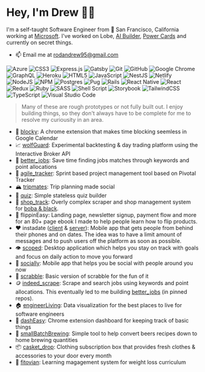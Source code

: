 # Hey, I'm Drew 👋🏽
<p>I'm a self-taught Software Engineer from 🌁 San Francisco, California working at <a href="https://www.microsoft.com/en-us/">Microsoft</a>. I've worked on Lobe, <a href="https://learn.microsoft.com/en-us/ai-builder/overview">AI Builder</a>, <a href="https://learn.microsoft.com/en-us/power-apps/cards/overview">Power Cards</a> and currently on secret things.</p>

- 📫 Email me at <a href="mailto:me@drewrodrigues.com">rodandrew95@gmail.com</a>

![Azure](https://img.shields.io/badge/azure-%230072C6.svg?style=for-the-badge&logo=microsoftazure&logoColor=white)
![CSS3](https://img.shields.io/badge/css3-%231572B6.svg?style=for-the-badge&logo=css3&logoColor=white)
![Express.js](https://img.shields.io/badge/express.js-%23404d59.svg?style=for-the-badge&logo=express&logoColor=%2361DAFB)
![Gatsby](https://img.shields.io/badge/Gatsby-%23663399.svg?style=for-the-badge&logo=gatsby&logoColor=white)
![Git](https://img.shields.io/badge/git-%23F05033.svg?style=for-the-badge&logo=git&logoColor=white)
![GitHub](https://img.shields.io/badge/github-%23121011.svg?style=for-the-badge&logo=github&logoColor=white)
![Google Chrome](https://img.shields.io/badge/Chrome-4285F4?style=for-the-badge&logo=GoogleChrome&logoColor=white)
![GraphQL](https://img.shields.io/badge/-GraphQL-E10098?style=for-the-badge&logo=graphql&logoColor=white)
![Heroku](https://img.shields.io/badge/heroku-%23430098.svg?style=for-the-badge&logo=heroku&logoColor=white)
![HTML5](https://img.shields.io/badge/html5-%23E34F26.svg?style=for-the-badge&logo=html5&logoColor=white)
![JavaScript](https://img.shields.io/badge/javascript-%23323330.svg?style=for-the-badge&logo=javascript&logoColor=%23F7DF1E)
![NestJS](https://img.shields.io/badge/nestjs-%23E0234E.svg?style=for-the-badge&logo=nestjs&logoColor=white)
![Netlify](https://img.shields.io/badge/netlify-%23000000.svg?style=for-the-badge&logo=netlify&logoColor=#00C7B7)
![NodeJS](https://img.shields.io/badge/node.js-6DA55F?style=for-the-badge&logo=node.js&logoColor=white)
![NPM](https://img.shields.io/badge/NPM-%23000000.svg?style=for-the-badge&logo=npm&logoColor=white)
![Postgres](https://img.shields.io/badge/postgres-%23316192.svg?style=for-the-badge&logo=postgresql&logoColor=white)
![Pug](https://img.shields.io/badge/Pug-FFF?style=for-the-badge&logo=pug&logoColor=A86454)
![Rails](https://img.shields.io/badge/rails-%23CC0000.svg?style=for-the-badge&logo=ruby-on-rails&logoColor=white)
![React Native](https://img.shields.io/badge/react_native-%2320232a.svg?style=for-the-badge&logo=react&logoColor=%2361DAFB)
![React](https://img.shields.io/badge/react-%2320232a.svg?style=for-the-badge&logo=react&logoColor=%2361DAFB)
![Redux](https://img.shields.io/badge/redux-%23593d88.svg?style=for-the-badge&logo=redux&logoColor=white)
![Ruby](https://img.shields.io/badge/ruby-%23CC342D.svg?style=for-the-badge&logo=ruby&logoColor=white)
![SASS](https://img.shields.io/badge/SASS-hotpink.svg?style=for-the-badge&logo=SASS&logoColor=white)
![Shell Script](https://img.shields.io/badge/shell_script-%23121011.svg?style=for-the-badge&logo=gnu-bash&logoColor=white)
![Storybook](https://img.shields.io/badge/-Storybook-FF4785?style=for-the-badge&logo=storybook&logoColor=white)
![TailwindCSS](https://img.shields.io/badge/tailwindcss-%2338B2AC.svg?style=for-the-badge&logo=tailwind-css&logoColor=white)
![TypeScript](https://img.shields.io/badge/typescript-%23007ACC.svg?style=for-the-badge&logo=typescript&logoColor=white)
![Visual Studio Code](https://img.shields.io/badge/Visual%20Studio%20Code-0078d7.svg?style=for-the-badge&logo=visual-studio-code&logoColor=white)

> Many of these are rough prototypes or not fully built out. I enjoy building things, so they don't always have to be complete for me to resolve my curiousity in an area.
- 🧱 [blocky](https://github.com/drewrodrigues/blocky): A chrome extension that makes time blocking seemless in Google Calendar
- 📈  [wolfGuard](https://github.com/drewrodrigues/wolfGuard): Experimental backtesting & day trading platform using the Interactive Broker API
- 📄 [better_jobs](better_jobs): Save time finding jobs matches through keywords and point allocations
- 👟 [agile_tracker](https://github.com/drewrodrigues/agile_tracker): Sprint based project management tool based on Pivotal Tracker
- 🏔 [tripmates](https://github.com/drewrodrigues/tripmates): Trip planning made social
- 📝 [quiz](https://github.com/drewrodrigues/quiz): Simple stateless quiz builder
- 🧋 [shop_track](https://github.com/drewrodrigues/shop_track): Overly complex scraper and shop management system for [boba & black](https://www.instagram.com/boba.and.black/?hl=en).
- 📗 flippinEasy: Landing page, newsletter signup, payment flow and more for an 80+ page ebook I made to help people learn how to flip products.
- ❤️ instadate ([client](https://github.com/drewrodrigues/instadate-client) & [server](https://github.com/drewrodrigues/instadate-api)): Mobile app that gets people from behind their phones and on dates. The idea was to have a limit amount of messages and to push users off the platform as soon as possible.
- 👁 [scoped](https://github.com/drewrodrigues/scoped): Desktop application which helps you stay on track with goals and focus on daily action to move you forward
- 👥 [socially](https://github.com/drewrodrigues/socially): Mobile app that helps you be social with people around you now
- 🧩 [scrabble](https://github.com/drewrodrigues/scrabble): Basic version of scrabble for the fun of it
- 🪙 [indeed_scrape](https://github.com/drewrodrigues/indeed_scrape): Scrape and search jobs using keywords and point allocations. This eventually led to me building [better_jobs](https://github.com/drewrodrigues/better_jobs) (in pinned repos).
- 🏠 [engineerLiving](https://github.com/drewrodrigues/engineerLiving): Data visualization for the best places to live for software engineers
- 📌 [dashEasy](https://github.com/drewrodrigues/dashEasy): Chrome extension dashboard for keeping track of basic things
- 🍺 [smallBatchBrewing](https://github.com/drewrodrigues/smallBatchBrewing/tree/master/src): Simple tool to help convert beers recipes down to home brewing quantities
- 📦 [casket_drop](https://github.com/drewrodrigues/casket_drop): Clothing subscription box that provides fresh clothes & accessories to your door every month
- 📏 [fitovian](https://github.com/drewrodrigues/fitovian): Learning magagement system for weight loss curriculum
